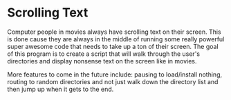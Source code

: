 Scrolling Text
==============

Computer people in movies always have scrolling text on their screen.
This is done cause they are always in the middle of running some really powerful super awesome code that needs to take up a ton of their screen.  The goal of this program is to create a script that will walk through the user's directories and display nonsense text on the screen like in movies.  

More features to come in the future include: pausing to load/install nothing, routing to random directories and not just walk down the directory list and then jump up when it gets to the end.